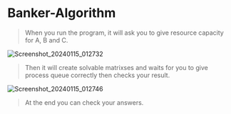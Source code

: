 # Banker-Algorithm

>When you run the program, it will ask you to give resource capacity for A, B and C.

![Screenshot_20240115_012732](https://github.com/Tahinli/banker-algorithm/assets/96421894/9cdfc5c3-0622-4e5a-9ac6-afd083947cc3)


>Then it will create solvable matrixses and waits for you to give process queue correctly then checks your result.

![Screenshot_20240115_012746](https://github.com/Tahinli/banker-algorithm/assets/96421894/4d7a5cd5-a99e-4354-a644-caa778e0a89e)


>At the end you can check your answers.

